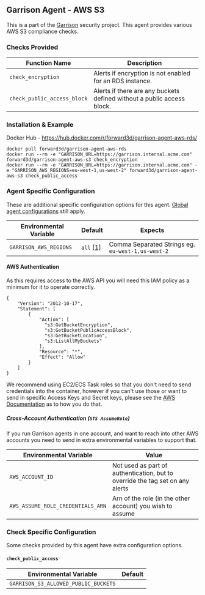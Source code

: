 Garrison Agent - AWS S3
--

This is a part of the [Garrison](https://github.com/forward3d/garrison) security project. This agent provides various AWS S3 compliance checks.

### Checks Provided

| Function Name | Description  |
| ------------- | ------------- |
| `check_encryption` | Alerts if encryption is not enabled for an RDS instance. |
| `check_public_access_block` | Alerts if there are any buckets defined without a public access block. |

### Installation & Example

Docker Hub - https://hub.docker.com/r/forward3d/garrison-agent-aws-rds/

    docker pull forward3d/garrison-agent-aws-rds
    docker run --rm -e "GARRISON_URL=https://garrison.internal.acme.com" forward3d/garrison-agent-aws-s3 check_encryption
    docker run --rm -e "GARRISON_URL=https://garrison.internal.acme.com" -e "GARRISON_AWS_REGIONS=eu-west-1,us-west-2" forward3d/garrison-agent-aws-s3 check_public_access

### Agent Specific Configuration

These are additional specific configuration options for this agent. [Global agent configurations](https://github.com/forward3d/garrison#global-configuration-options) still apply.

| Environmental Variable  | Default | Expects |
| ------------- | ------------- | ------------- |
| `GARRISON_AWS_REGIONS` | `all` [[1]](#f1) | Comma Separated Strings eg. `eu-west-1,us-west-2` |

#### AWS Authentication

As this requires access to the AWS API you will need this IAM policy as a minimum for it to operate correctly.

    {
        "Version": "2012-10-17",
        "Statement": [
            {
                "Action": [
                  "s3:GetBucketEncryption",
                  "s3:GetBucketPublicAccessBlock",
                  "s3:GetBucketLocation",
                  "s3:ListAllMyBuckets"
                ],
                "Resource": "*",
                "Effect": "Allow"
            }
        ]
    }

We recommend using EC2/ECS Task roles so that you don't need to send credentials into the container, however if you can't use those or want to send in specific Access Keys and Secret keys, please see the [AWS Documentation](https://docs.aws.amazon.com/sdk-for-ruby/v3/developer-guide/setup-config.html#aws-ruby-sdk-credentials-environment) as to how you do that.

##### Cross-Account Authentication (`STS AssumeRole`)

If you run Garrison agents in one account, and want to reach into other AWS accounts you need to send in extra environmental variables to support that.

| Environmental Variable | Value |
| ------------- | ------------- |
| `AWS_ACCOUNT_ID` | Not used as part of authentication, but to override the tag set on any alerts |
| `AWS_ASSUME_ROLE_CREDENTIALS_ARN` | Arn of the role (in the other account) you wish to assume |

### Check Specific Configuration

Some checks provided by this agent have extra configuration options.

#### `check_public_access`

| Environmental Variable | Default |
| ------------- | ------------- |
| `GARRISON_S3_ALLOWED_PUBLIC_BUCKETS` | |
